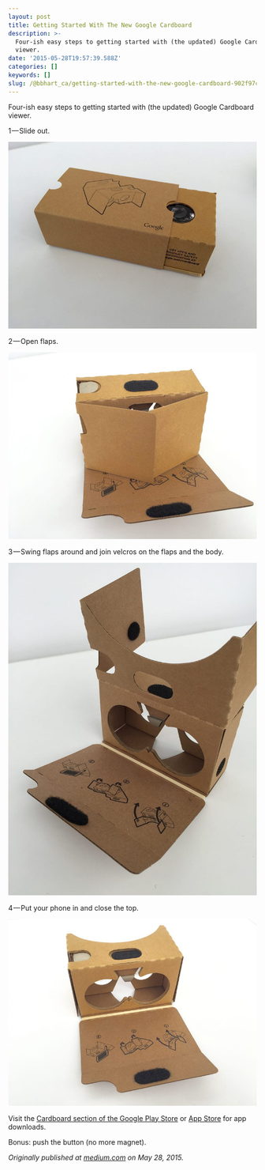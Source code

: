 ```yaml
---
layout: post
title: Getting Started With The New Google Cardboard
description: >-
  Four-ish easy steps to getting started with (the updated) Google Cardboard
  viewer.
date: '2015-05-28T19:57:39.588Z'
categories: []
keywords: []
slug: /@bbhart_ca/getting-started-with-the-new-google-cardboard-902f97cf993c
---
```


Four-ish easy steps to getting started with (the updated) Google Cardboard viewer.

1 — Slide out.

![](/assets/1__KyEyOOxTG15MUBwdbA70hg.jpeg)

2 — Open flaps.

![](/assets/1__ZATWYN__cAgYVQ9TXHVO2lA.jpeg)

3 — Swing flaps around and join velcros on the flaps and the body.

![](/assets/1__Qcje9xqad__76yfXHjqMT8w.jpeg)

4 — Put your phone in and close the top.

![](/assets/1__XTmdVrFnTNBWDtMY2hqQGg.jpeg)

Visit the [Cardboard section of the Google Play Store](https://play.google.com/store/apps/collection/promotion_3001011_cardboard_featured_apps?hl=en) or [App Store](https://appsto.re/us/vUX46.i) for app downloads.

Bonus: push the button (no more magnet).

_Originally published at_ [_medium.com_](https://medium.com/@bbhart/assembling-the-new-google-cardboard-8587470e1043) _on May 28, 2015._
